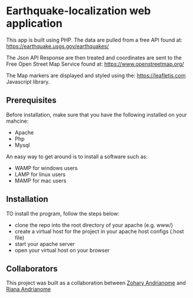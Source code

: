 # Earthquake-localization web application
This app is built using PHP. The data are pulled from a free API found at: https://earthquake.usgs.gov/earthquakes/

The Json API Response are then treated and coordinates are sent to the Free Open Street Map Service found at: https://www.openstreetmap.org/

The Map markers are displayed and styled using the: https://leafletjs.com Javascript library. 

## Prerequisites 
Before installation, make sure that you have the following installed on your mahcine: 
* Apache
* Php
* Mysql 

An easy way to get around is to install a software such as: 
* WAMP for windows users
* LAMP for linux users 
* MAMP for mac users  

## Installation 
TO install the program, follow the steps below: 
* clone the repo into the root directory of your apache (e.g. www/)
* create a virtual host for the project in your apache host configs (.host file)
* start your apache server 
* open your virtual host on your browser 

## Collaborators

This project was built as a collaboration between 
[Zohary Andrianome](https://zoharyandrianome-portfolio.netlify.com/)
and
[Riana Andrianome](https://rianaandrianomeportfolio.netlify.com/)
